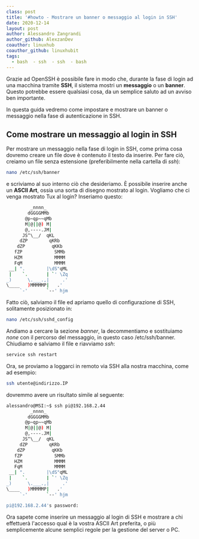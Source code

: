 ```yaml
---
class: post
title: '#howto - Mostrare un banner o messaggio al login in SSH'
date: 2020-12-14
layout: post
author: Alessandro Zangrandi
author_github: AlexzanDev
coauthor: linuxhub
coauthor_github: linuxhubit
tags:
  - bash  - ssh  - ssh  - bash
---
```

Grazie ad OpenSSH è possibile fare in modo che, durante la fase di login ad una macchina tramite **SSH**, il sistema mostri un **messaggio** o un **banner**. Questo potrebbe essere qualsiasi cosa, da un semplice saluto ad un avviso ben importante.

In questa guida vedremo come impostare e mostrare un banner o messaggio nella fase di autenticazione in SSH.

## Come mostrare un messaggio al login in SSH

Per mostrare un messaggio nella fase di login in SSH, come prima cosa dovremo creare un file dove è contenuto il testo da inserire. Per fare ciò, creiamo un file senza estensione (preferibilmente nella cartella di *ssh*):

```bash
nano /etc/ssh/banner
```

e scriviamo al suo interno ciò che desideriamo. È possibile inserire anche un **ASCII Art**, ossia una sorta di disegno mostrato al login. Vogliamo che ci venga mostrato Tux al login? Inseriamo questo:

```bash
         _nnnn_
        dGGGGMMb
       @p~qp~~qMb
       M|@||@) M|
       @,----.JM|
      JS^\__/  qKL
     dZP        qKRb
    dZP          qKKb
   fZP            SMMb
   HZM            MMMM
   FqM            MMMM
 __| ".        |\dS"qML
 |    `.       | `' \Zq
_)      \.___.,|     .'
\____   )MMMMMP|   .'
     `-'       `--' hjm
```

Fatto ciò, salviamo il file ed apriamo quello di configurazione di SSH, solitamente posizionato in:

```bash
nano /etc/ssh/sshd_config
```

Andiamo a cercare la sezione *banner*, la decommentiamo e sostituiamo *none* con il percorso del messaggio, in questo caso /etc/ssh/banner. Chiudiamo e salviamo il file e riavviamo *ssh*:

```bash
service ssh restart
```

Ora, se proviamo a loggarci in remoto via SSH alla nostra macchina, come ad esempio:

```bash
ssh utente@indirizzo.IP
```

dovremmo avere un risultato simile al seguente:

```bash
alessandro@MSI:~$ ssh pi@192.168.2.44
         _nnnn_
        dGGGGMMb
       @p~qp~~qMb
       M|@||@) M|
       @,----.JM|
      JS^\__/  qKL
     dZP        qKRb
    dZP          qKKb
   fZP            SMMb
   HZM            MMMM
   FqM            MMMM
 __| ".        |\dS"qML
 |    `.       | `' \Zq
_)      \.___.,|     .'
\____   )MMMMMP|   .'
     `-'       `--' hjm

pi@192.168.2.44's password:
```

Ora sapete come inserire un messaggio al login di SSH e mostrare a chi effettuerà l'accesso qual è la vostra ASCII Art preferita, o più semplicemente alcune semplici regole per la gestione del server o PC.

